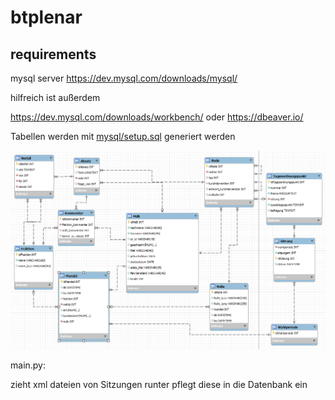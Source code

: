 # btplenar


## requirements
 mysql server https://dev.mysql.com/downloads/mysql/
 
 hilfreich ist außerdem 
 
 https://dev.mysql.com/downloads/workbench/ oder https://dbeaver.io/
 
 Tabellen werden mit [mysql/setup.sql](mysql/setup.sql) generiert werden
 
 ![Database EER Diagram](mysql/dbschema.png)

main.py:

  zieht xml dateien von Sitzungen runter
  pflegt diese in die Datenbank ein
  
  
